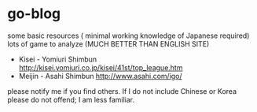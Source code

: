 # go-blog

some basic resources ( minimal working knowledge of Japanese required) lots of game to analyze (MUCH BETTER THAN ENGLISH SITE)

* Kisei - Yomiuri Shimbun http://kisei.yomiuri.co.jp/kisei/41st/top_league.htm
* Meijin - Asahi Shimbun http://www.asahi.com/igo/

please notify me if you find others.  If I do not include Chinese or Korea please do not offend; I am less familiar.
